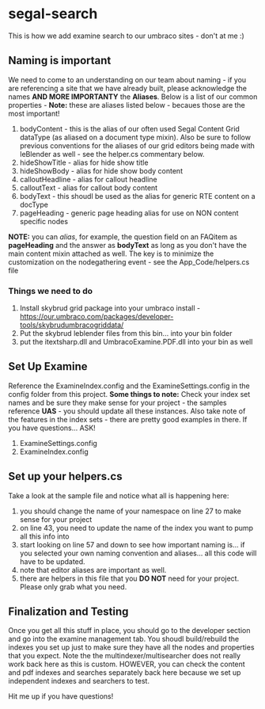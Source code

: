# segal-search
This is how we add examine search to our umbraco sites  - don't at me :)
## Naming is important
We need to come to an understanding on our team about naming - if you are referencing a site that we have already built, please acknowledge the names **AND MORE IMPORTANTY** the **Aliases**. Below is a list of our common properties - **Note:** these are aliases listed below - becaues those are the most important!
1. bodyContent - this is the alias of our often used Segal Content Grid dataType (as aliased on a document type mixin). Also be sure to follow previous conventions for the aliases of our grid editors being made with leBlender as well - see the helper.cs commentary below.
2. hideShowTitle - alias for hide show title
3. hideShowBody - alias for hide show body content
4. calloutHeadline - alias for callout headline
5. calloutText - alias for callout body content
6. bodyText - this shoudl be used as the alias for generic RTE content on a docType
7. pageHeading - generic page heading alias for use on NON content specific nodes 

**NOTE:** you can *alias*, for example, the question field on an FAQitem as **pageHeading** and the answer as **bodyText** as long as you don't have the main content mixin attached as well. The key is to minimize the customization on the nodegathering event - see the App_Code/helpers.cs file 
### Things we need to do
1. Install skybrud grid package into your umbraco install - https://our.umbraco.com/packages/developer-tools/skybrudumbracogriddata/
2. Put the skybrud leblender files from this bin... into your bin folder
3. put the itextsharp.dll and UmbracoExamine.PDF.dll into your bin as well

## Set Up Examine
Reference the ExamineIndex.config and the ExamineSettings.config in the config folder from this project. **Some things to note:** Check your index set names and be sure they make sense for your project - the samples reference **UAS** - you should update all these instances. Also take note of the features in the index sets - there are pretty good examples in there. If you have questions... ASK!
1. ExamineSettings.config
2. ExamineIndex.config

## Set up your helpers.cs
Take a look at the sample file and notice what all is happening here:
1. you should change the name of your namespace on line 27 to make sense for your project
2. on line 43, you need to update the name of the index you want to pump all this info into
3. start looking on line 57 and down to see how important naming is... if you selected your own naming convention and aliases... all this code will have to be updated.
4. note that editor aliases are important as well.
5. there are helpers in this file that you **DO NOT** need for your project. Please only grab what you need.

## Finalization and Testing
Once you get all this stuff in place, you should go to the developer section and go into the examine management tab. You shoudl build/rebuild the indexes you set up just to make sure they have all the nodes and properties that you expect. Note the the multindexer/multisearcher does not really work back here as this is custom. HOWEVER, you can check the content and pdf indexes and searches separately back here because we set up independent indexes and searchers to test.

Hit me up if you have questions!